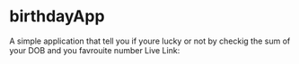 # birthdayApp
A simple application that tell you if youre lucky or not by checkig the sum of your DOB and you favrouite number
Live Link:
